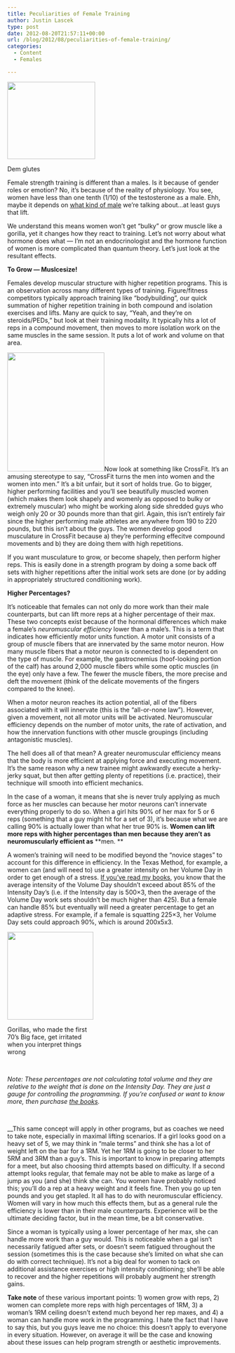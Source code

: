 ```yaml
---
title: Peculiarities of Female Training
author: Justin Lascek
type: post
date: 2012-08-20T21:57:11+00:00
url: /blog/2012/08/peculiarities-of-female-training/
categories:
  - Content
  - Females

---
```

<div id="attachment_7586" style="width: 210px" class="wp-caption alignright">
  <a href="/2012/08/gorillaglutes.jpg"><img aria-describedby="caption-attachment-7586" data-attachment-id="7586" data-permalink="/blog/2012/08/peculiarities-of-female-training/gorillaglutes/" data-orig-file="/2012/08/gorillaglutes.jpg" data-orig-size="375,330" data-comments-opened="1" data-image-meta="{&quot;aperture&quot;:&quot;0&quot;,&quot;credit&quot;:&quot;&quot;,&quot;camera&quot;:&quot;&quot;,&quot;caption&quot;:&quot;&quot;,&quot;created_timestamp&quot;:&quot;0&quot;,&quot;copyright&quot;:&quot;&quot;,&quot;focal_length&quot;:&quot;0&quot;,&quot;iso&quot;:&quot;0&quot;,&quot;shutter_speed&quot;:&quot;0&quot;,&quot;title&quot;:&quot;&quot;}" data-image-title="gorillaglutes" data-image-description="" data-medium-file="/2012/08/gorillaglutes-200x176.jpg" data-large-file="/2012/08/gorillaglutes.jpg" class="size-medium wp-image-7586 " title="gorillaglutes" src="/2012/08/gorillaglutes-200x176.jpg" alt="" width="200" height="176" srcset="/2012/08/gorillaglutes-200x176.jpg 200w, /2012/08/gorillaglutes-150x132.jpg 150w, /2012/08/gorillaglutes-340x300.jpg 340w, /2012/08/gorillaglutes.jpg 375w" sizes="(max-width: 200px) 100vw, 200px" /></a>
  
  <p id="caption-attachment-7586" class="wp-caption-text">
    Dem glutes
  </p>
</div>

Female strength training is different than a males. Is it because of gender roles or emotion? No, it&#8217;s because of the reality of physiology. You see, women have less than one tenth (1/10) of the testosterone as a male. Ehh, maybe it depends on <a href="http://thechive.files.wordpress.com/2010/09/hipsters-suck-241.jpg?w=499&h=699" target="_blank">what kind of male</a> we&#8217;re talking about&#8230;at least guys that lift.

We understand this means women won&#8217;t get &#8220;bulky&#8221; or grow muscle like a gorilla, yet it changes how they react to training. Let&#8217;s not worry about what hormone does what &#8212; I&#8217;m not an endocrinologist and the hormone function of women is more complicated than quantum theory. Let&#8217;s just look at the resultant effects.

**To Grow &#8212; Muslcesize!**

Females develop muscular structure with higher repetition programs. This is an observation across many different types of training. Figure/fitness competitors typically approach training like &#8220;bodybuilding&#8221;, our quick summation of higher repetition training in both compound and isolation exercises and lifts. Many are quick to say, &#8220;Yeah, and they&#8217;re on steroids/PEDs,&#8221; but look at their training modality. It typically hits a lot of reps in a compound movement, then moves to more isolation work on the same muscles in the same session. It puts a lot of work and volume on that area.

[<img data-attachment-id="7588" data-permalink="/blog/2012/08/peculiarities-of-female-training/crossfit-girls-12/" data-orig-file="/2012/08/crossfit-girls-12.jpeg" data-orig-size="500,615" data-comments-opened="1" data-image-meta="{&quot;aperture&quot;:&quot;0&quot;,&quot;credit&quot;:&quot;&quot;,&quot;camera&quot;:&quot;&quot;,&quot;caption&quot;:&quot;&quot;,&quot;created_timestamp&quot;:&quot;0&quot;,&quot;copyright&quot;:&quot;&quot;,&quot;focal_length&quot;:&quot;0&quot;,&quot;iso&quot;:&quot;0&quot;,&quot;shutter_speed&quot;:&quot;0&quot;,&quot;title&quot;:&quot;&quot;}" data-image-title="crossfit-girls-12" data-image-description="" data-medium-file="/2012/08/crossfit-girls-12-162x200.jpeg" data-large-file="/2012/08/crossfit-girls-12-450x553.jpeg" class="alignleft  wp-image-7588" title="crossfit-girls-12" src="/2012/08/crossfit-girls-12-450x553.jpeg" alt="" width="221" height="271" srcset="/2012/08/crossfit-girls-12-450x553.jpeg 450w, /2012/08/crossfit-girls-12-162x200.jpeg 162w, /2012/08/crossfit-girls-12.jpeg 500w" sizes="(max-width: 221px) 100vw, 221px" />][1]Now look at something like CrossFit. It&#8217;s an amusing stereotype to say, &#8220;CrossFit turns the men into women and the women into men.&#8221; It&#8217;s a bit unfair, but it sort of holds true. Go to bigger, higher performing facilities and you&#8217;ll see beautifully muscled women (which makes them look shapely and womenly as opposed to bulky or extremely muscular) who might be working along side shredded guys who weigh only 20 or 30 pounds more than that girl. Again, this isn&#8217;t entirely fair since the higher performing male athletes are anywhere from 190 to 220 pounds, but this isn&#8217;t about the guys. The women develop good musculature in CrossFit because a) they&#8217;re performing effecitve compound movements and b) they are doing them with high repetitions.

If you want musculature to grow, or become shapely, then perform higher reps. This is easily done in a strength program by doing a some back off sets with higher repetitions after the initial work sets are done (or by adding in appropriately structured conditioning work).

**Higher Percentages?**

It&#8217;s noticeable that females can not only do more work than their male counterparts, but can lift more reps at a higher percentage of their max. These two concepts exist because of the hormonal differences which make a female&#8217;s _neuromuscular efficiency_ lower than a male&#8217;s. This is a term that indicates how efficiently motor units function. A motor unit consists of a group of muscle fibers that are innervated by the same motor neuron. How many muscle fibers that a motor neuron is connected to is dependent on the type of muscle. For example, the gastrocnemius (hoof-looking portion of the calf) has around 2,000 muscle fibers while some optic muscles (in the eye) only have a few. The fewer the muscle fibers, the more precise and deft the movement (think of the delicate movements of the fingers compared to the knee).

When a motor neuron reaches its action potential, all of the fibers associated with it will innervate (this is the &#8220;all-or-none law&#8221;). However, given a movement, not all motor units will be activated. Neuromuscular efficiency depends on the number of motor units, the rate of activation, and how the innervation functions with other muscle groupings (including antagonistic muscles).

The hell does all of that mean? A greater neuromuscular efficiency means that the body is more efficient at applying force and executing movement. It&#8217;s the same reason why a new trainee might awkwardly execute a herky-jerky squat, but then after getting plenty of repetitions (i.e. practice), their technique will smooth into efficient mechanics.

In the case of a woman, it means that she is never truly applying as much force as her muscles can because her motor neurons can&#8217;t innervate everything properly to do so. When a girl hits 90% of her max for 5 or 6 reps (something that a guy might hit for a set of 3), it&#8217;s because what we are calling 90% is actually lower than what her true 90% is. **Women can lift more reps with higher percentages than men because they aren&#8217;t as neuromuscularly efficient as** **men. **

A women&#8217;s training will need to be modified beyond the &#8220;novice stages&#8221; to account for this difference in efficiency. In the Texas Method, for example, a women can (and will need to) use a greater intensity on her Volume Day in order to get enough of a stress. <a href="/books/" target="_blank">If you&#8217;ve read my books</a>, you know that the average intensity of the Volume Day shouldn&#8217;t exceed about 85% of the Intensity Day&#8217;s (i.e. if the Intensity day is 500&#215;3, then the average of the Volume Day work sets shouldn&#8217;t be much higher than 425). But a female can handle 85% but eventually will need a greater percentage to get an adaptive stress. For example, if a female is squatting 225&#215;3, her Volume Day sets could approach 90%, which is around 200x5x3.

<div id="attachment_7589" style="width: 206px" class="wp-caption alignright">
  <a href="/2012/08/gorillaface.jpg"><img aria-describedby="caption-attachment-7589" data-attachment-id="7589" data-permalink="/blog/2012/08/peculiarities-of-female-training/gorillaface/" data-orig-file="/2012/08/gorillaface.jpg" data-orig-size="308,313" data-comments-opened="1" data-image-meta="{&quot;aperture&quot;:&quot;0&quot;,&quot;credit&quot;:&quot;&quot;,&quot;camera&quot;:&quot;&quot;,&quot;caption&quot;:&quot;&quot;,&quot;created_timestamp&quot;:&quot;0&quot;,&quot;copyright&quot;:&quot;&quot;,&quot;focal_length&quot;:&quot;0&quot;,&quot;iso&quot;:&quot;0&quot;,&quot;shutter_speed&quot;:&quot;0&quot;,&quot;title&quot;:&quot;&quot;}" data-image-title="gorillaface" data-image-description="" data-medium-file="/2012/08/gorillaface-196x200.jpg" data-large-file="/2012/08/gorillaface.jpg" class="size-medium wp-image-7589 " title="gorillaface" src="/2012/08/gorillaface-196x200.jpg" alt="" width="196" height="200" srcset="/2012/08/gorillaface-196x200.jpg 196w, /2012/08/gorillaface-147x150.jpg 147w, /2012/08/gorillaface-295x300.jpg 295w, /2012/08/gorillaface.jpg 308w" sizes="(max-width: 196px) 100vw, 196px" /></a>
  
  <p id="caption-attachment-7589" class="wp-caption-text">
    Gorillas, who made the first 70&#8217;s Big face, get irritated when you interpret things wrong
  </p>
</div>

&nbsp;

_Note: These percentages are not calculating total volume and they are relative to the weight that is done on the Intensity Day. They are just a gauge for controlling the programming. If you&#8217;re confused or want to know more, then purchase <a href="/books/" target="_blank">the books</a>._

&nbsp;

__This same concept will apply in other programs, but as coaches we need to take note, especially in maximal lifting scenarios. If a girl looks good on a heavy set of 5, we may think in &#8220;male terms&#8221; and think she has a lot of weight left on the bar for a 1RM. Yet her 1RM is going to be closer to her 5RM and 3RM than a guy&#8217;s. This is important to know in preparing attempts for a meet, but also choosing third attempts based on difficulty. If a second attempt looks regular, that female may not be able to make as large of a jump as you (and she) think she can. You women have probably noticed this; you&#8217;ll do a rep at a heavy weight and it feels fine. Then you go up ten pounds and you get stapled. It all has to do with neuromuscular efficiency. Women will vary in how much this effects them, but as a general rule the efficiency is lower than in their male counterparts. Experience will be the ultimate deciding factor, but in the mean time, be a bit conservative.

Since a woman is typically using a lower percentage of her max, she can handle more work than a guy would. This is noticeable when a gal isn&#8217;t necessarily fatigued after sets, or doesn&#8217;t seem fatigued throughout the session (sometimes this is the case because she&#8217;s limited on what she can do with correct technique). It&#8217;s not a big deal for women to tack on additional assistance exercises or high intensity conditioning; she&#8217;ll be able to recover and the higher repetitions will probably augment her strength gains.

**Take note** of these various important points: 1) women grow with reps, 2) women can complete more reps with high percentages of 1RM, 3) a woman&#8217;s 1RM ceiling doesn&#8217;t extend much beyond her rep maxes, and 4) a woman can handle more work in the programming. I hate the fact that I have to say this, but you guys leave me no choice: this doesn&#8217;t apply to everyone in every situation. However, on average it will be the case and knowing about these issues can help program strength or aesthetic improvements.

&nbsp;

 [1]: /2012/08/crossfit-girls-12.jpeg

